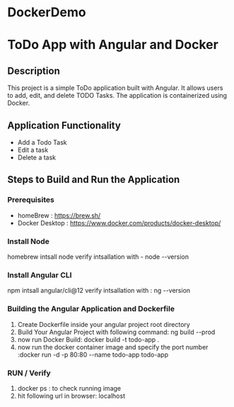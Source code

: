 # DockerDemo

# ToDo App with Angular and Docker

## Description
This project is a simple ToDo application built with Angular. It allows users to add, edit, and delete TODO Tasks. The application is containerized using Docker.

## Application Functionality
- Add a Todo Task 
- Edit a task
- Delete a task

## Steps to Build and Run the Application

### Prerequisites
- homeBrew : https://brew.sh/
- Docker Desktop : https://www.docker.com/products/docker-desktop/
### Install Node
homebrew intsall node
verify  intsallation with - node --version
### Install Angular CLI
npm intsall angular/cli@12
verify  intsallation with : ng --version 
### Building the Angular Application and Dockerfile
1. Create Dockerfile inside your angular project root directory
2. Build Your Angular Project with following command: ng build --prod
3. now run Docker Build: docker build -t todo-app .
4. now run the docker container image and specify the port number :docker run -d -p 80:80 --name todo-app todo-app
### RUN / Verify
1. docker ps : to check running image
2. hit following url in browser: localhost
